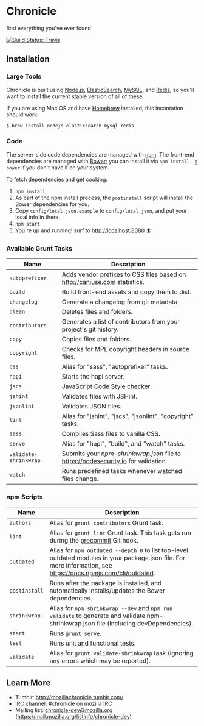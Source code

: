 # Chronicle

find everything you've ever found

[![Build Status: Travis](https://travis-ci.org/mozilla/chronicle.svg?branch=master)](https://travis-ci.org/mozilla/chronicle)

## Installation

### Large Tools

Chronicle is built using [Node.js](https://nodejs.org/), [ElasticSearch](https://www.elasticsearch.org/), [MySQL](https://www.mysql.com/), and [Redis](http://redis.io/), so you'll want to install the current stable version of all of these.

If you are using Mac OS and have [Homebrew](http://brew.sh/) installed, this incantation should work:

```sh
$ brew install nodejs elasticsearch mysql redis
```

### Code

The server-side code dependencies are managed with [npm](https://www.npmjs.com/). The front-end dependencies are managed with [Bower](https://bower.io/); you can install it via `npm install -g bower` if you don't have it on your system.

To fetch dependencies and get cooking:

1. `npm install`
2. As part of the npm install process, the `postinstall` script will install the Bower dependencies for you.
3. Copy `config/local.json.example` to `config/local.json`, and put your local info in there.
4. `npm start`
5. You're up and running! surf to <http://localhost:8080> :surfer:


### Available Grunt Tasks

| Name | Description |
|------|-------------|
| `autoprefixer` | Adds vendor prefixes to CSS files based on <http://caniuse.com> statistics.
| `build` | Build front-end assets and copy them to dist.
| `changelog` | Generate a changelog from git metadata.
| `clean` | Deletes files and folders.
| `contributors` | Generates a list of contributors from your project's git history.
| `copy` | Copies files and folders.
| `copyright` | Checks for MPL copyright headers in source files.
| `css` | Alias for "sass", "autoprefixer" tasks.
| `hapi` | Starts the hapi server.
| `jscs` | JavaScript Code Style checker.
| `jshint` | Validates files with JSHint.
| `jsonlint` | Validates JSON files.
| `lint` | Alias for "jshint", "jscs", "jsonlint", "copyright" tasks.
| `sass` | Compiles Sass files to vanilla CSS.
| `serve` | Alias for "hapi", "build", and "watch" tasks.
| `validate-shrinkwrap` | Submits your _npm-shrinkwrap.json_ file to <https://nodesecurity.io> for validation.
| `watch` | Runs predefined tasks whenever watched files change.


### npm Scripts

| Name | Description |
|------|-------------|
| `authors` | Alias for `grunt contributors` Grunt task.
| `lint` | Alias for `grunt lint` Grunt task. This task gets run during the [precommit](https://www.npmjs.com/package/precommit-hook) Git hook.
| `outdated` | Alias for `npm outdated --depth 0` to list top-level outdated modules in your package.json file. For more information, see <https://docs.npmjs.com/cli/outdated>.
| `postinstall` | Runs after the package is installed, and automatically installs/updates the Bower dependencies.
| `shrinkwrap` | Alias for `npm shrinkwrap --dev` and `npm run validate` to generate and validate npm-shrinkwrap.json file (including devDependencies).
| `start` | Runs `grunt serve`.
| `test` | Runs unit and functional tests.
| `validate` | Alias for `grunt validate-shrinkwrap` task (ignoring any errors which may be reported).


## Learn More
* Tumblr: http://mozillachronicle.tumblr.com/
* IRC channel: #chronicle on mozilla IRC
* Mailing list: chronicle-dev@mozilla.org (https://mail.mozilla.org/listinfo/chronicle-dev)
